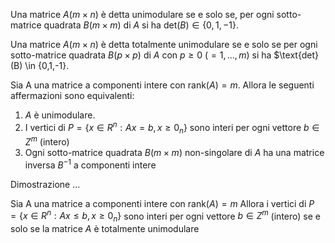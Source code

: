 Una matrice $A(m \times n)$ è detta unimodulare se e solo se, per ogni sotto-matrice quadrata $B(m \times m)$ di $A$ si ha $\text{det} (B) \in \{0,1,-1\}$.

Una matrice $A(m \times n)$ è detta totalmente unimodulare se e solo se per ogni sotto-matrice quadrata $B(p \times p)$ di $A$ con $p \geq 0 \ (=1,...,m)$  si ha $\text{det} (B) \in \{0,1,-1\}.


Sia A una matrice a componenti intere con $\text{rank} (A) = m$.
Allora le seguenti  affermazioni sono equivalenti:
1. $A$ è unimodulare.
2. I vertici di $P = \{ x \in R^n : Ax = b , x \geq 0_n\}$ sono interi per ogni vettore $b \in Z^m$ (intero)
3. Ogni sotto-matrice quadrata $B(m \times m)$ non-singolare di $A$ ha una matrice inversa $B^{-1}$ a componenti intere

Dimostrazione
...


Sia A una matrice a componenti intere con $\text{rank} (A) = m$
Allora i vertici di $P = \{x \in R^n : Ax \leq b , x \geq 0_n\}$ sono interi per ogni vettore $b \in Z^m$ (intero)
se e solo  se la matrice $A$ è totalmente unimodulare

